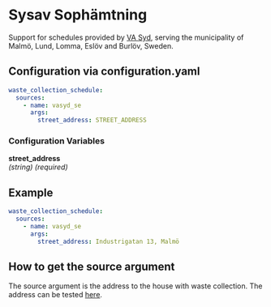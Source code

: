 # Sysav Sophämtning

Support for schedules provided by [VA Syd](https://www.vasyd.se/Artiklar/Avfall-och-soptomning-privat/sopt%C3%B6mning-schema/), serving the municipality of Malmö, Lund, Lomma, Eslöv and Burlöv, Sweden.

## Configuration via configuration.yaml

```yaml
waste_collection_schedule:
  sources:
    - name: vasyd_se
      args:
        street_address: STREET_ADDRESS
```

### Configuration Variables

**street_address**<br>
*(string) (required)*

## Example

```yaml
waste_collection_schedule:
  sources:
    - name: vasyd_se
      args:
        street_address: Industrigatan 13, Malmö
```

## How to get the source argument

The source argument is the address to the house with waste collection. The address can be tested [here](https://www.vasyd.se/Artiklar/Avfall-och-soptomning-privat/sopt%C3%B6mning-schema/).

